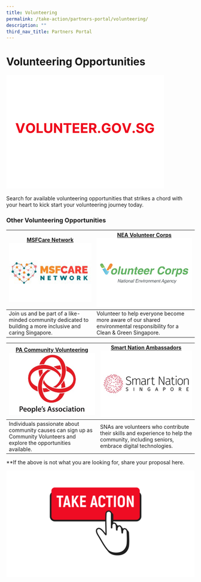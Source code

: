 ```yaml
---
title: Volunteering
permalink: /take-action/partners-portal/volunteering/
description: ""
third_nav_title: Partners Portal
---
```

# Volunteering Opportunities

[![](/images/Opportunities/volunteersg_422x304.jpg)](https://volunteer.gov.sg/volunteer/home)

Search for available volunteering opportunities that strikes a chord with your heart to kick start your volunteering journey today.

### Other Volunteering Opportunities

| [MSFCare Network](https://go.gov.sg/msfcarenetwork)![](/images/Opportunities/msf-care-network_422x304.jpg) |[NEA Volunteer Corps](https://www.cgs.gov.sg/how-can-we-act/volunteer/roles)![](/images/Opportunities/volunter-corps_422x304.jpg)|
| --- | - | 
| Join us and be part of a like-minded community dedicated to building a more inclusive and caring Singapore.| Volunteer to help everyone become more aware of our shared environmental responsibility for a Clean & Green Singapore.|

| [PA Community Volunteering](https://onepa.gov.sg)![](/images/Opportunities/pa-logo_422x304.jpg) | [Smart Nation Ambassadors](https://www.volunteer.gov.sg/volunteer/agencies/agency_details?code=SmartNation)![](/images/Opportunities/smart-nation-logo_422x304.jpg)   |
| --- | - | 
| Individuals passionate about community causes can sign up as Community Volunteers and explore the opportunities available. | SNAs are volunteers who contribute their skills and experience to help the community, including seniors, embrace digital technologies.| 



**If the above is not what you are looking for, share your proposal here. 

[![](/images/take%20action.png)](https://go.gov.sg/takeactiontoday)